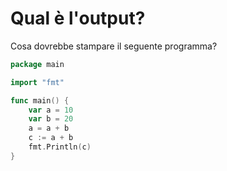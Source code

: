 # Qual è l'output?

Cosa dovrebbe stampare il seguente programma?

```go
package main

import "fmt"

func main() {
	var a = 10
	var b = 20
	a = a + b
	c := a + b
	fmt.Println(c)
}
```
